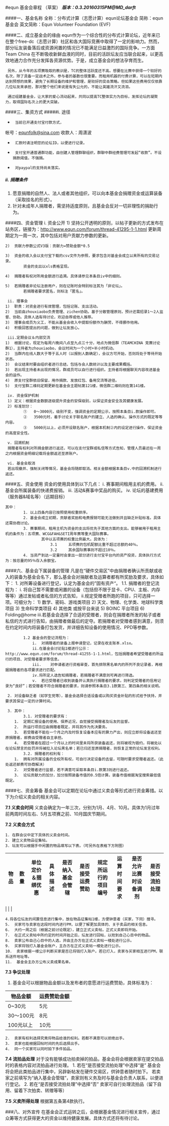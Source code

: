 #equn 基金会章程 （草案）
***版本：0.3.20160315PM@MD_darft***

####一、基金名称
	全称：分布式计算（志愿计算）equn论坛基金会
	简称：equn基金会
	英文简称：Equn Volunteer Foundation (EVF)

####二、成立基金会的缘由
	equn作为一个综合性的分布式计算论坛，近年来已在整个free-dc（志愿计算）社区和各大国际竞赛中取得了一定的影响力。然而，部分坛友装备落后或资源闲置的情况已不能满足日益激烈的国际竞争。一方面Team China 在不断吸收新鲜血液的同时，目前的活跃坛友应当联合起来，以更高效地通力合作充分发挥各资源优势。于是，成立基金会的想法孕育而生。

     另外，从今年的五项赛吸取的教训是，TC的整体活跃度还不高。想要在比赛中获得一个较好的名次，除了具备一定战术之外，参与者的基数也很重要。而租用机器的付费计算，可以在短期内达到预想的效果，避免了长期设备的维护和管理，是较好的突击策略。但如果这些费用仅仅依靠几位坛友来承担，那对整个他们来说是有失公允的，不能让英雄流汗又流泪。

     通过组建基金会，让大家的爱心流动起来，共同以提高TC整体实力为目标，发挥论坛的凝聚力，取得国际名次上的更大突破。

####三、集资方式
#####i.  途径
-      当前已开通支付宝付款方式，
帐号：equnfolk@sina.com  收款人：周潇波
-      汇款时请注明您的论坛ID，以便进行记录。
-      支付宝开通普通群功能，由创建人管理群聊组织，群聊中群经费管理可发起“收款”。不设捐款阈值，不强捐。
-      对paypal的支持尚未落实。

#####	ii. 捐赠条件
1. 愿意捐赠的自然人、法人或者其他组织，可以向本基金会捐赠资金或运算装备（采取挂名的形式）。
2. 针对未成年人捐赠者，需坚持适度原则，且基金会反对一切非理性的捐助行为。
     
####四、资金管理
     i.  资金公开
	1)	坚持公开透明的原则，以帖子更新的方式发布在站务区，链接为：http://www.equn.com/forum/thread-41295-1-1.html
			更新周期定为一周一次，其中包括对用户贡献力参数的更新。
  
	2)	贡献力参数公式V3版：贡献力=赞助金额*0.5

	3)	资金的收入会以支付宝下载的csv文件为参照，要求包含对基金会成立以来所有的交易记录。
			资金的支出以xls表格呈现。
     
	4)	捐赠者有权对所用金额进行追溯。具体请参见本条目iv中的细则。

	5)	若捐赠者非论坛注册用户，则在记账时会特别标注其为「非论坛」。
			若捐赠者要求匿名，则标注「匿名」。
				
     ii. 理事会
	1)	职责：对资金进行有效管理，包括记账、支出活动。
	2)	当前由zhouxiaobo负责管理、zichen协助。基于分散管理原则，预计还需招录1～2人监督、协助。具体人选有待讨论，欢迎自荐或他人推荐。
	3)	理事会成员为义工，不能从基金会收入中提取份额作为酬劳，不得挪作他用。
	4)	积极回答提出的问题，做到让坛友放心。
     
     iii.定期会议＆内部交流
	1)	根据讨论，现定为每周六晚间八点至九点三十分，地点为微信群（TEAMCHINA 竞赛讨论群1），主持者为zhouxiaobo，会议时间为一个小时+半小时机动。
	2)	当群内在线人数大于等于五人时（以报到人数确定），会议方可开始，否则将处于等待开始状态。
	3)	会议结束时要由组织者进行总结，包括与会人数统计以及主要成果概括。
	3)	若出现主持者未出现的情况，群成员可以自行进行组织。主持者将根据聊天内容改进基金会的运作。
	4)	原支付宝群依旧保留，用作捐款、发放红包、备用交流等途径。
	5)	支付宝群二维码定期更新在基金会主题帖第121楼，微信群二维码则在第141楼。
     
     iv. 资金保护机制
     1)	定义：根据资金数额逐级提升资金的安保级别，以保证资金安全及其健康发展。
     2)	标准划分：
			①	0～3000元，级别不变，强调资金的定期公示，按照本条目i.款操作即可。
			②	3500元时，着手讨论关于联名账户的建立、人选的确认、操作方式的既定等等内容。
			③	5000元以上，必须开设联名账户，根据本机制②内的设定进行操作，保证资金的高度安全性。
			
     v. 回溯机制
     捐赠者有权利对所捐金额进行返还，可以在支付宝群或私信等方式告知，管理人员最迟在一周之内根据资金明细记载将金额返还至原账户。
     
     vi. 基金会取消
     若出现撤并、强制关闭等情况，基金会将随即取消。相关金额根据本条目v.中的回溯机制进行返还。
			

####五、资金使用
		资金的使用具体到以下几点：
			i. 赛事期间租用主机的费用。
			ii. 基金会所属装备的快递费报销。
			iii. 活动&赛事中奖品的购买。
			iv. 论坛的基建费用（服务器&域名等）（远期目标）

    其中：
			1. 以上四条内容已按照使用权重排序。
			2. 基金会成立初期，贡献者奖励和电费报销可能无法做到并且缺乏补贴标准。具体还需协商讨论。
			3. 赛事期间，租用主机为资金的支出将优先于其他方面的支出。能够被用于租用主机的条件为：五项赛、WCG&FAH&SETI周年赛等重大国际赛事。
					其中以五项赛的权重比例最大。具体为：
						3.1		五项赛的包机配额比重不超过总额的40％。
						3.2		其余国际赛事则不超过10％。
			4. 当资产到达一定量时会拿出一部分进行支付宝平台内的资产投资，具体执行方式为：按总量的95％存入余额宝。

####六、基金会下属装备的管理
		凡是在“硬件交易区”中由捐赠者确认所贡献或收入的装备为基金会名下，那么基金会对捐献者及运算者都有所奖励及要求，具体如下：
     1. 对所筹设备进行登记，认定为基金会的”固有资产“。
			1.1. 捐赠者的登记流程为：
				i.	将自己暂不需要或闲置的设备（包括但不限于显卡、CPU、主板、内存等等）通过发帖或者私信的方式告知，
				ii.规定受赠者所跑的项目，只可选择一项。可细分为：
							1)	数学、密码、游戏类项目
							2)	天文、物理、化学类、地球科学类项目
							3)	生命科学类项目
							4) 	其他类
						或按平台来说
							5)	BOINC 平台项目
							6)	Folding@home
			iii.若基金会选择了合适的受赠者，则会在捐赠者所发的帖子或者私信的方式进行告知，由捐赠者做最后的定夺。若捐赠者对受赠者感到满意，则须在约定时间内将装备打包发货，并详细告知设备的使用情况、PPD等参数。
			
			1.2	基金会的登记流程为：
				i.	对捐赠者的装备上报申请登记，记录在收支账本.xlsx。
				ii.在基金会讨论贴1楼进行公示：http://www.equn.com/forum/thread-41255-1-1.html，包括捐赠者希望受赠者的所运行的项目、对受赠者要求等信息。
				iii.	对申请者进行资格审查，首先排除黑名单内的所列不良记录者，再根据捐赠者的各项要求进行匹配。
				iv.将所定人选告知捐赠者，若捐赠者不满意则可再进行筛选。
				v.	若已受赠者已收到装备并认真执行捐赠者的要求，则判定受赠者的信用记录为“良好”；若受赠者不符合捐赠者的要求，则请参照本条目3.1款第三、第四条的相关说明。
				
     2. 对设备缺乏者（如学生党等），基金会选择合适设备或以购买资金补贴的形式给予扶持，并要求其保证一定的计算时间。
     
	 3. 其中：
			3.1. 对受赠者的要求有：
	    1.  定期汇报设备的使用、保养近况，自觉接受捐赠者及坛友的监督。
		2.  所运行项目应由捐赠者既定，并将其作为先决要务。
		3.  若受赠者不能在一个月之内及时恢复设备本应有的算力产出，则应立即将设备返还至原捐赠者，邮费由受赠者自主承担。
		4.  若受赠者在超过一个月以上的时间里未将所获装备返还，则将被视为毁约，将被处以在论坛禁言的处罚并将被拉入论坛黑名单；若已归还至原捐赠者，则恢复正常的论坛发言权利。
			3.2. 捐赠者的权利有：
        1.  拥有对所属设备的全权所有权，可自行决定设备的去留，可随时要求受赠者返还。（此处返还邮费可协商解决）
        2.  对受赠者进行监督，若不满意可采取本条目i.款第3则进行返还。
        3.  论坛贡献力的加分，加分按照装备市值的0.5倍计算。装备市值根据淘宝搜索最低值既定。

####七、资金筹备
基金会可以定期在论坛中通过义卖会等形式进行资金筹措。以下为介绍义卖会的相关内容。

**7.1  义卖会时间**
义卖会确定为一年三次，分别为1月、4月、10月。具体为1月过年前两周时间左右、5月五项赛之前、10月国庆节期间。

**7.2   义卖会方式**

	1. 在群会议中定下具体的义卖会时间。
	2. 建立义卖物品征集帖。
	3. 坛友可以根据手中闲置的物品填写以下表。（可另外在表格下方附图）

| 物品  | 数量  | 单位定价＆捆绑优惠 | 具体描述 | 是否纳入基金会管辖 | 是否接受运费赞助 | 规定所运行的项目编号 | 运算时间要求 | 是否允许比赛时设备调剂 | 是否接受流拍处理
| ----   | ---- | ----  | ----  | ----  |----  |----  |----  |----  |----  |
| 
| 
|

	4.将各位坛友的闲置信息进行集中，放在物品征集帖1楼，方便钟意者（买家，下同）搜寻。    
	5.  买家可与卖家在这段时间内进行PM，以便了解更加具体的、关于卖品的相关信息。
	6.  大约一周之后（根据之前讨论既定），建立正式义卖帖，正式义卖即将开始。
	7.  在正式义卖帖中所约定的时间开始之后，坛友进行回帖，以抢到自己心目中的物品。
	8.  卖家公布自己心目中的人选，并由主办方在正式义卖帖一楼处进行公示。
	9.  买家将钱打入基金会账户，主办方在正式义卖帖一楼处进行公示。
	10.  卖家根据一楼公示判断买家是否已将钱打入账户。若已打入，卖家与买家相互进行PM，联系送件地址等。   
	11.  基金会主办方公布义卖成果名单。

**7.3  争议处理**
1.   基金会可以根据物品金额以及发布者的意愿进行运费赞助，具体标准为：

| 物品金额  | 运费赞助金额  |
| ----   | ----  | 
| 0~30元 |   5元  |
| 30～100元  |  8元 |
| 100元以上  |  10元  | 

	2.  卖家有权利选择究竟将物品给谁的权利。若都不满意可以拒绝出手。
	3.  卖家也能根据回帖时间的先后选择出手。
	4.  同一个买家可以同时拍下多件拍品。

**7.4 流拍品处理**
对于没有能够成功拍卖掉的拍品，基金会将会根据卖家在提交拍品时的表格内容对流拍品进行处理。
	1. 	若在“是否接受流拍处理”中选择“是”
			基金会将会把此类拍品进行集中，另辟新帖发在硬件交易区，供钟意者随时拍下。
			若卖家之前填写为“纳入基金会管辖”，卖家则有义务及时与基金会负责人联系，以便进行登记。
	2.	若在“是否接受流拍处理”中选择“否”
			卖家可自行处理流拍品（留下自用、留着下次拍卖、转赠等等）

**7.5 义卖所得处理**
根据第五条第4款执行。

###八、对外宣传
    在基金会正式运转之后，会根据基金情况进行相关宣传，通过众筹等方式获得更大的资金以维持健康发展。具体方式还将有待讨论。
